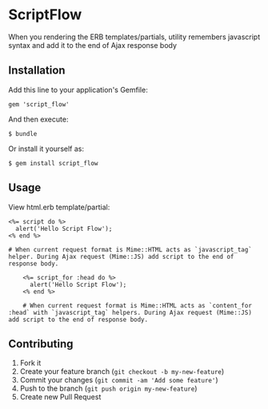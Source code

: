 # ScriptFlow

When you rendering the ERB templates/partials, utility remembers javascript syntax and add it to the end of Ajax response body

## Installation

Add this line to your application's Gemfile:

    gem 'script_flow'

And then execute:

    $ bundle

Or install it yourself as:

    $ gem install script_flow

## Usage

View html.erb template/partial:

    <%= script do %>
      alert('Hello Script Flow');
    <% end %>

    # When current request format is Mime::HTML acts as `javascript_tag` helper. During Ajax request (Mime::JS) add script to the end of response body.

		<%= script_for :head do %>
		  alert('Hello Script Flow');
		<% end %>
		
		# When current request format is Mime::HTML acts as `content_for :head` with `javascript_tag` helpers. During Ajax request (Mime::JS) add script to the end of response body.

## Contributing

1. Fork it
2. Create your feature branch (`git checkout -b my-new-feature`)
3. Commit your changes (`git commit -am 'Add some feature'`)
4. Push to the branch (`git push origin my-new-feature`)
5. Create new Pull Request
